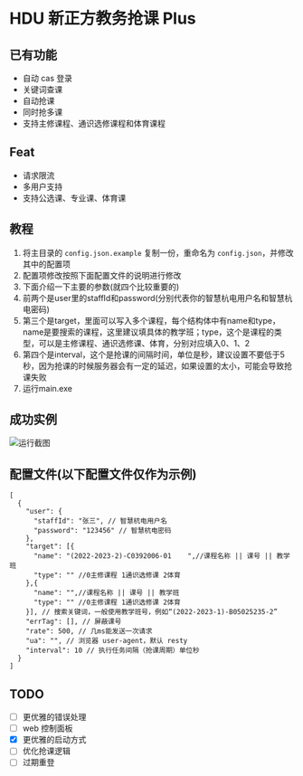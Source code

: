 # HDU 新正方教务抢课 Plus

## 已有功能

- 自动 cas 登录
- 关键词查课
- 自动抢课
- 同时抢多课
- 支持主修课程、通识选修课程和体育课程

## Feat

- 请求限流
- 多用户支持
- 支持公选课、专业课、体育课


## 教程
1. 将主目录的 `config.json.example` 复制一份，重命名为 `config.json`，并修改其中的配置项
2. 配置项修改按照下面配置文件的说明进行修改
3. 下面介绍一下主要的参数(就四个比较重要的)
4. 前两个是user里的staffId和password(分别代表你的智慧杭电用户名和智慧杭电密码)
5. 第三个是target，里面可以写入多个课程，每个结构体中有name和type，name是要搜索的课程，这里建议填具体的教学班；type，这个是课程的类型，可以是主修课程、通识选修课、体育，分别对应填入0、1、2
6. 第四个是interval，这个是抢课的间隔时间，单位是秒，建议设置不要低于5秒，因为抢课的时候服务器会有一定的延迟，如果设置的太小，可能会导致抢课失败 
7. 运行main.exe

## 成功实例
![运行截图](./doc/run.jpg)

## 配置文件(以下配置文件仅作为示例)
```
[
  {
    "user": {
      "staffId": "张三", // 智慧杭电用户名
      "password": "123456" // 智慧杭电密码
    },
    "target": [{
      "name": "(2022-2023-2)-C0392006-01	",//课程名称 || 课号 || 教学班
      "type": "" //0主修课程 1通识选修课 2体育
    },{
      "name": "",//课程名称 || 课号 || 教学班
      "type": "" //0主修课程 1通识选修课 2体育
    }], // 搜索关键词，一般使用教学班号，例如“(2022-2023-1)-B05025235-2”
    "errTag": [], // 屏蔽课号
    "rate": 500, // 几ms能发送一次请求
    "ua": "", // 浏览器 user-agent，默认 resty
    "interval": 10 // 执行任务间隔（抢课周期）单位秒
  }
]
```

## TODO
- [ ] 更优雅的错误处理
- [ ] web 控制面板
- [x] 更优雅的启动方式
- [ ] 优化抢课逻辑
- [ ] 过期重登